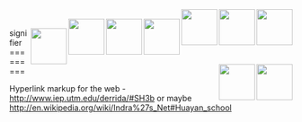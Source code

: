 <img src="https://github.com/silenter/signifier/raw/master/images/icon.png" width="64px" height="64px" align="right">
<img src="https://github.com/silenter/signifier/raw/master/images/icon.png" width="64px" height="64px" align="right">
<img src="https://github.com/silenter/signifier/raw/master/images/icon.png" width="64px" height="64px" align="right">
<br />
<img src="https://github.com/silenter/signifier/raw/master/images/icon.png" width="64px" height="64px" align="right">
<img src="https://github.com/silenter/signifier/raw/master/images/icon.png" width="64px" height="64px" align="right">
<img src="https://github.com/silenter/signifier/raw/master/images/icon.png" width="64px" height="64px" align="right">
<br />
<img src="https://github.com/silenter/signifier/raw/master/images/icon.png" width="64px" height="64px" align="right">
<img src="https://github.com/silenter/signifier/raw/master/images/icon.png" width="64px" height="64px" align="right">
<img src="https://github.com/silenter/signifier/raw/master/images/icon.png" width="64px" height="64px" align="right">
signifier
=========

Hyperlink markup for the web - http://www.iep.utm.edu/derrida/#SH3b or maybe http://en.wikipedia.org/wiki/Indra%27s_Net#Huayan_school
